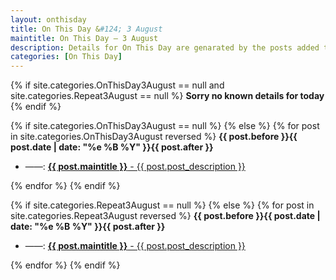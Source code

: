 ```yaml
---
layout: onthisday
title: On This Day &#124; 3 August
maintitle: On This Day — 3 August
description: Details for On This Day are genarated by the posts added to the website so the content is subject to changes/updates over time.
categories: [On This Day]
---
```


{% if site.categories.OnThisDay3August == null and site.categories.Repeat3August == null %}
<strong>Sorry no known details for today</strong>
{% endif %}

{% if site.categories.OnThisDay3August == null %}
{% else %}
{% for post in site.categories.OnThisDay3August reversed %}
<strong>{{ post.before }}{{ post.date | date: "%e %B %Y" }}{{ post.after }}</strong>
<ul>
<li> ——: <a class="{{ post.class }}" href="{{ post.url }}"><strong>{{ post.maintitle }}</strong> - {{ post.post_description }}</a></li>
</ul>
{% endfor %}
{% endif %}

{% if site.categories.Repeat3August == null %}
{% else %}
{% for post in site.categories.Repeat3August reversed %}
<strong>{{ post.before }}{{ post.date | date: "%e %B %Y" }}{{ post.after }}</strong>
<ul>
<li> ——: <a class="{{ post.class }}" href="{{ post.url }}"><strong>{{ post.maintitle }}</strong> - {{ post.post_description }}</a></li>
</ul>
{% endfor %}
{% endif %}
